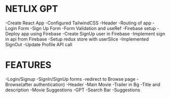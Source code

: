 # NETLIX GPT

-Create React App
-Configured TailwindCSS
-Header
-Routing of app
-Login Form
-Sign Up Form
-Form Validation and useRef
-Firebase setup
-Deploy app using Firebase
-Create SignUp user in Firebase
-Implement sign in api from Firebase
-Setup redux store with userSlice
-Implemented SignOut
-Update Profile API call




# FEATURES
-Login/Signup
    -SignIn/SignUp forms
    -redirect to Browse page
-Browse(after authentication)
    -Header
    -Main Movie
        -Trailer in Bg
        -Title and description
        -Movie Suggestions
-GPT
    -Search Bar
    -Suggestions